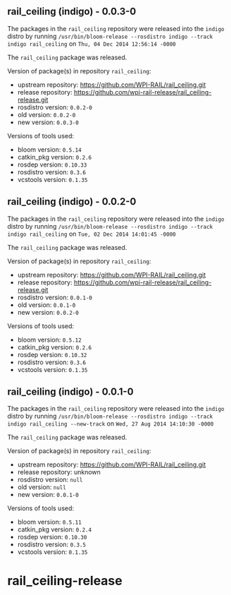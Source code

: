 ## rail_ceiling (indigo) - 0.0.3-0

The packages in the `rail_ceiling` repository were released into the `indigo` distro by running `/usr/bin/bloom-release --rosdistro indigo --track indigo rail_ceiling` on `Thu, 04 Dec 2014 12:56:14 -0000`

The `rail_ceiling` package was released.

Version of package(s) in repository `rail_ceiling`:
- upstream repository: https://github.com/WPI-RAIL/rail_ceiling.git
- release repository: https://github.com/wpi-rail-release/rail_ceiling-release.git
- rosdistro version: `0.0.2-0`
- old version: `0.0.2-0`
- new version: `0.0.3-0`

Versions of tools used:
- bloom version: `0.5.14`
- catkin_pkg version: `0.2.6`
- rosdep version: `0.10.33`
- rosdistro version: `0.3.6`
- vcstools version: `0.1.35`


## rail_ceiling (indigo) - 0.0.2-0

The packages in the `rail_ceiling` repository were released into the `indigo` distro by running `/usr/bin/bloom-release --rosdistro indigo --track indigo rail_ceiling` on `Tue, 02 Dec 2014 14:01:45 -0000`

The `rail_ceiling` package was released.

Version of package(s) in repository `rail_ceiling`:
- upstream repository: https://github.com/WPI-RAIL/rail_ceiling.git
- release repository: https://github.com/wpi-rail-release/rail_ceiling-release.git
- rosdistro version: `0.0.1-0`
- old version: `0.0.1-0`
- new version: `0.0.2-0`

Versions of tools used:
- bloom version: `0.5.12`
- catkin_pkg version: `0.2.6`
- rosdep version: `0.10.32`
- rosdistro version: `0.3.6`
- vcstools version: `0.1.35`


## rail_ceiling (indigo) - 0.0.1-0

The packages in the `rail_ceiling` repository were released into the `indigo` distro by running `/usr/bin/bloom-release --rosdistro indigo --track indigo rail_ceiling --new-track` on `Wed, 27 Aug 2014 14:10:30 -0000`

The `rail_ceiling` package was released.

Version of package(s) in repository `rail_ceiling`:
- upstream repository: https://github.com/WPI-RAIL/rail_ceiling.git
- release repository: unknown
- rosdistro version: `null`
- old version: `null`
- new version: `0.0.1-0`

Versions of tools used:
- bloom version: `0.5.11`
- catkin_pkg version: `0.2.4`
- rosdep version: `0.10.30`
- rosdistro version: `0.3.5`
- vcstools version: `0.1.35`


rail_ceiling-release
====================
